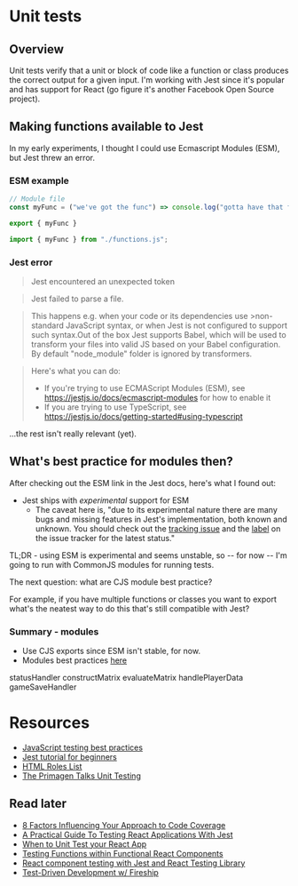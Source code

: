 # Unit tests

## Overview

Unit tests verify that a unit or block of code like a function or class produces the correct output for a given input. I'm working with Jest since it's popular and has support for React (go figure it's another Facebook Open Source project).

## Making functions available to Jest

In my early experiments, I thought I could use Ecmascript Modules (ESM), but Jest threw an error.

### ESM example
```javascript
// Module file
const myFunc = ("we've got the func") => console.log("gotta have that func!");

export { myFunc }
```

```javascript
import { myFunc } from "./functions.js";
```

### Jest error

> Jest encountered an unexpected token

> Jest failed to parse a file.

> This happens e.g. when your code or its dependencies use >non-standard JavaScript syntax, or when Jest is not configured to support such syntax.Out of the box Jest supports Babel, which will be used to transform your files into valid JS based on your Babel configuration. By default "node_module" folder is ignored by transformers.

> Here's what you can do:
> - If you're trying to use ECMAScript Modules (ESM), see https://jestjs.io/docs/ecmascript-modules for how to enable it
> - If you are trying to use TypeScript, see https://jestjs.io/docs/getting-started#using-typescript 

...the rest isn't really relevant (yet).

## What's best practice for modules then?

After checking out the ESM link in the Jest docs, here's what I found out:

- Jest ships with *experimental* support for ESM
  - The caveat here is, "due to its experimental nature there are many bugs and missing features in Jest's implementation, both known and unknown. You should check out the [tracking issue](https://github.com/facebook/jest/issues/9430) and the [label](https://github.com/facebook/jest/labels/ES%20Modules) on the issue tracker for the latest status."

TL;DR - using ESM is experimental and seems unstable, so -- for now -- I'm going to run with CommonJS modules for running tests.

The next question: what are CJS module best practice?

For example, if you have multiple functions or classes you want to export what's the neatest way to do this that's still compatible with Jest?


### Summary - modules

- Use CJS exports since ESM isn't stable, for now.
- Modules best practices [here](../vanilla-js-sandbox/node/modules.md)

statusHandler
constructMatrix
evaluateMatrix
handlePlayerData
gameSaveHandler


# Resources
- [JavaScript testing best practices](https://github.com/goldbergyoni/javascript-testing-best-practices#section-0%EF%B8%8F%E2%83%A3-the-golden-rule)
- [Jest tutorial for beginners](https://www.valentinog.com/blog/jest/)
- [HTML Roles List](https://www.w3.org/TR/html-aria/#docconformance)
- [The Primagen Talks Unit Testing](https://youtu.be/pvBHyip4peo)

## Read later
- [8 Factors Influencing Your Approach to Code Coverage](https://about.codecov.io/blog/8-factors-influencing-your-approach-to-code-coverage/)
- [A Practical Guide To Testing React Applications With Jest](https://www.smashingmagazine.com/2020/06/practical-guide-testing-react-applications-jest/)
- [When to Unit Test your React App](https://bonniedotdev.medium.com/when-to-unit-test-your-react-app-f5b211eb41c9)
- [Testing Functions within Functional React Components](https://medium.com/nerd-for-tech/testing-functions-within-functional-react-components-fd2dc125f47c)
- [React component testing with Jest and React Testing Library](https://jdlt.co.uk/blog/testing-react-components-with-jest-and-react-testing-library/)
- [Test-Driven Development w/ Fireship](https://www.youtube.com/watch?v=Jv2uxzhPFl4)